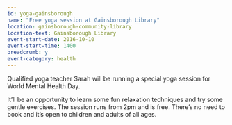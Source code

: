 ```yaml
---
id: yoga-gainsborough
name: "Free yoga session at Gainsborough Library"
location: gainsborough-community-library
location-text: Gainsborough Library
event-start-date: 2016-10-10
event-start-time: 1400
breadcrumb: y
event-category: health
---
```


Qualified yoga teacher Sarah will be running a special yoga session for World Mental Health Day.

It’ll be an opportunity to learn some fun relaxation techniques and try some gentle exercises. The session runs from 2pm and is free. There’s no need to book and it’s open to children and adults of all ages.
